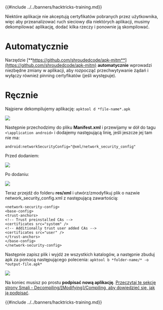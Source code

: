{{#include ../../banners/hacktricks-training.md}}

Niektóre aplikacje nie akceptują certyfikatów pobranych przez użytkownika, więc aby przeanalizować ruch sieciowy dla niektórych aplikacji, musimy dekompilować aplikację, dodać kilka rzeczy i ponownie ją skompilować.

# Automatycznie

Narzędzie [**https://github.com/shroudedcode/apk-mitm**](https://github.com/shroudedcode/apk-mitm) **automatycznie** wprowadzi niezbędne zmiany w aplikacji, aby rozpocząć przechwytywanie żądań i wyłączy również pinning certyfikatów (jeśli występuje).

# Ręcznie

Najpierw dekompilujemy aplikację: `apktool d *file-name*.apk`

![](../../images/img9.png)

Następnie przechodzimy do pliku **Manifest.xml** i przewijamy w dół do tagu `<\application android>` i dodajemy następującą linię, jeśli jeszcze jej tam nie ma:

`android:networkSecurityConfig="@xml/network_security_config"`

Przed dodaniem:

![](../../images/img10.png)

Po dodaniu:

![](../../images/img11.png)

Teraz przejdź do folderu **res/xml** i utwórz/zmodyfikuj plik o nazwie network_security_config.xml z następującą zawartością:
```markup
<network-security-config>
<base-config>
<trust-anchors>
<!-- Trust preinstalled CAs -->
<certificates src="system" />
<!-- Additionally trust user added CAs -->
<certificates src="user" />
</trust-anchors>
</base-config>
</network-security-config>
```
Następnie zapisz plik i wyjdź ze wszystkich katalogów, a następnie zbuduj apk za pomocą następującego polecenia: `apktool b *folder-name/* -o *output-file.apk*`

![](../../images/img12.png)

Na koniec musisz po prostu **podpisać nową aplikację**. [Przeczytaj tę sekcję strony Smali - Decompiling/\[Modifying\]/Compiling, aby dowiedzieć się, jak ją podpisać](smali-changes.md#sing-the-new-apk).

{{#include ../../banners/hacktricks-training.md}}
